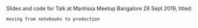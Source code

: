 Slides and code for Talk at Mantissa Meetup Bangalore 28 Sept 2019, titled:

```moving from notebooks to production``` 

